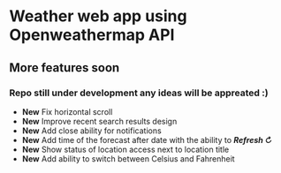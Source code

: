 # Weather web app using Openweathermap API

## More features soon

### Repo still under development any ideas will be appreated :)

- **New** Fix horizontal scroll
- **New** Improve recent search results design
- **New** Add close ability for notifications
- **New** Add time of the forecast after date with the ability to **_Refresh ↻_**
- **New** Show status of location access next to location title
- **New** Add ability to switch between Celsius and Fahrenheit
